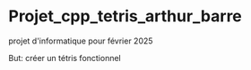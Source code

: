 # Projet_cpp_tetris_arthur_barre

projet d'informatique pour février 2025

But: créer un tétris fonctionnel